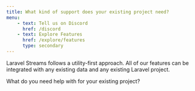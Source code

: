 ```yaml
---
title: What kind of support does your existing project need?
menu:
    - text: Tell us on Discord
      href: /discord
    - text: Explore Features
      href: /explore/features
      type: secondary
---
```

Laravel Streams follows a utility-first approach. All of our features can be integrated with any existing data and any existing Laravel project.

What do you need help with for your existing project?
